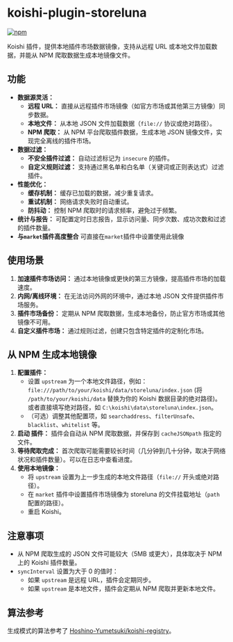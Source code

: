 # koishi-plugin-storeluna

[![npm](https://img.shields.io/npm/v/koishi-plugin-storeluna?style=flat-square)](https://www.npmjs.com/package/koishi-plugin-storeluna)

Koishi 插件，提供本地插件市场数据镜像，支持从远程 URL 或本地文件加载数据，并能从 NPM 爬取数据生成本地镜像文件。

## 功能

*   **数据源灵活：**
    *   **远程 URL：**  直接从远程插件市场镜像（如官方市场或其他第三方镜像）同步数据。
    *   **本地文件：**  从本地 JSON 文件加载数据（`file://` 协议或绝对路径）。
    *   **NPM 爬取：**  从 NPM 平台爬取插件数据，生成本地 JSON 镜像文件，实现完全离线的插件市场。
*   **数据过滤：**
    *   **不安全插件过滤：**  自动过滤标记为 `insecure` 的插件。
    *   **自定义规则过滤：**  支持通过黑名单和白名单（关键词或正则表达式）过滤插件。
*   **性能优化：**
    *   **缓存机制：**  缓存已加载的数据，减少重复请求。
    *   **重试机制：**  网络请求失败时自动重试。
    *   **防抖动：**  控制 NPM 爬取时的请求频率，避免过于频繁。
*   **统计与报告：** 可配置定时日志报告，显示访问量、同步次数、成功次数和过滤的插件数量。
*  **与`market`插件高度整合** 可直接在`market`插件中设置使用此镜像

## 使用场景

1.  **加速插件市场访问：**  通过本地镜像或更快的第三方镜像，提高插件市场的加载速度。
2.  **内网/离线环境：**  在无法访问外网的环境中，通过本地 JSON 文件提供插件市场服务。
3.  **插件市场备份：**  定期从 NPM 爬取数据，生成本地备份，防止官方市场或其他镜像不可用。
4.  **自定义插件市场：**  通过规则过滤，创建只包含特定插件的定制化市场。

## 从 NPM 生成本地镜像

1.  **配置插件：**
    *   设置 `upstream` 为一个本地文件路径，例如：`file:///path/to/your/koishi/data/storeluna/index.json` (将 `/path/to/your/koishi/data` 替换为你的 Koishi 数据目录的绝对路径)。  或者直接填写绝对路径，如 `C:\koishi\data\storeluna\index.json`。
    *   （可选）调整其他配置项，如 `searchaddress`、`filterUnsafe`、`blacklist`、`whitelist` 等。
2.  **启动 插件：**  插件会自动从 NPM 爬取数据，并保存到 `cacheJSONpath` 指定的文件。
3.  **等待爬取完成：**  首次爬取可能需要较长时间（几分钟到几十分钟，取决于网络状况和插件数量）。可以在日志中查看进度。
4.  **使用本地镜像：**
    *   将 `upstream` 设置为上一步生成的本地文件路径（`file://` 开头或绝对路径）。
    *   在 `market` 插件中设置插件市场镜像为 storeluna 的文件挂载地址（`path` 配置的路径）。
    *   重启 Koishi。

## 注意事项

*   从 NPM 爬取生成的 JSON 文件可能较大（5MB 或更大），具体取决于 NPM 上的 Koishi 插件数量。
*   `syncInterval` 设置为大于 0 的值时：
    *   如果 `upstream` 是远程 URL，插件会定期同步。
    *   如果 `upstream` 是本地文件，插件会定期从 NPM 爬取并更新本地文件。

## 算法参考


生成模式的算法参考了 [Hoshino-Yumetsuki/koishi-registry](https://github.com/Hoshino-Yumetsuki/koishi-registry)。
